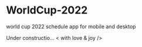 # WorldCup-2022

world cup 2022 schedule app for mobile and desktop

Under constructio... < with love & joy />
